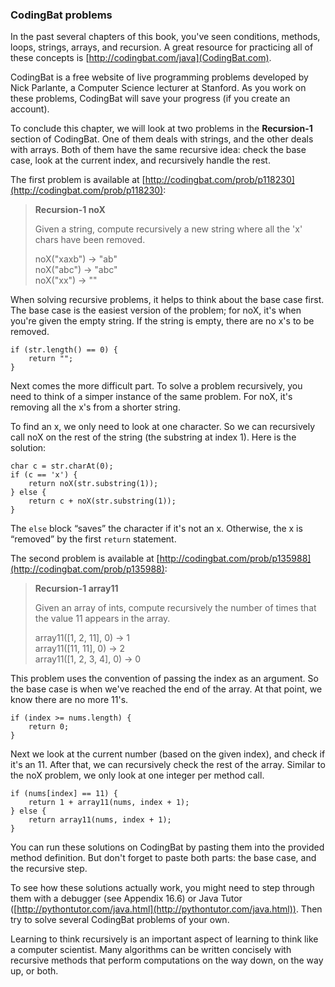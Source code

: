 ###  CodingBat problems


In the past several chapters of this book, you've seen conditions, methods, loops, strings, arrays, and recursion.
A great resource for practicing all of these concepts is [http://codingbat.com/java](CodingBat.com).


CodingBat is a free website of live programming problems developed by Nick Parlante, a Computer Science lecturer at Stanford.
As you work on these problems, CodingBat will save your progress (if you create an account).

To conclude this chapter, we will look at two problems in the **Recursion-1** section of CodingBat.
One of them deals with strings, and the other deals with arrays.
Both of them have the same recursive idea: check the base case, look at the current index, and recursively handle the rest.

The first problem is available at [http://codingbat.com/prob/p118230](http://codingbat.com/prob/p118230):



> **Recursion-1  noX**
> 
> Given a string, compute recursively a new string where all the 'x' chars have been removed.
> 
> noX("xaxb") $\rightarrow$ "ab" <br/>
> noX("abc") $\rightarrow$ "abc" <br/>
> noX("xx") $\rightarrow$ ""


When solving recursive problems, it helps to think about the base case first.
The base case is the easiest version of the problem; for noX, it's when you're given the empty string.
If the string is empty, there are no x's to be removed.

```code
if (str.length() == 0) {
    return "";
}
```

Next comes the more difficult part.
To solve a problem recursively, you need to think of a simper instance of the same problem.
For noX, it's removing all the x's from a shorter string.

To find an x, we only need to look at one character.
So we can recursively call noX on the rest of the string (the substring at index 1).
Here is the solution:

```code
char c = str.charAt(0);
if (c == 'x') {
    return noX(str.substring(1));
} else {
    return c + noX(str.substring(1));
}
```

The `else` block “saves” the character if it's not an x.
Otherwise, the x is “removed” by the first `return` statement.

The second problem is available at [http://codingbat.com/prob/p135988](http://codingbat.com/prob/p135988):



> **Recursion-1  array11**
> 
> Given an array of ints, compute recursively the number of times that the value 11 appears in the array.
> 
> array11([1, 2, 11], 0) $\rightarrow$ 1 <br/>
> array11([11, 11], 0) $\rightarrow$ 2 <br/>
> array11([1, 2, 3, 4], 0) $\rightarrow$ 0


This problem uses the convention of passing the index as an argument.
So the base case is when we've reached the end of the array.
At that point, we know there are no more 11's.

```code
if (index >= nums.length) {
    return 0;
}
```

Next we look at the current number (based on the given index), and check if it's an 11.
After that, we can recursively check the rest of the array.
Similar to the noX problem, we only look at one integer per method call.

```code
if (nums[index] == 11) {
    return 1 + array11(nums, index + 1);
} else {
    return array11(nums, index + 1);
}
```

You can run these solutions on CodingBat by pasting them into the provided method definition.
But don't forget to paste both parts: the base case, and the recursive step.


To see how these solutions actually work, you might need to step through them with a debugger (see Appendix 16.6) or Java Tutor ([http://pythontutor.com/java.html](http://pythontutor.com/java.html)).
Then try to solve several CodingBat problems of your own.

Learning to think recursively is an important aspect of learning to think like a computer scientist.
Many algorithms can be written concisely with recursive methods that perform computations on the way down, on the way up, or both.